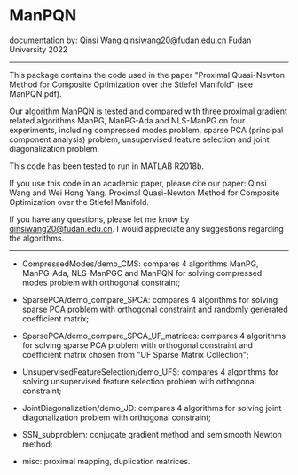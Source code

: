 # ManPQN
documentation by:
Qinsi Wang
qinsiwang20@fudan.edu.cn
Fudan University
2022

----------------------------------

This package contains the code used in the paper "Proximal Quasi-Newton Method for Composite Optimization over the Stiefel Manifold" (see ManPQN.pdf).

Our algorithm ManPQN is tested and compared with three proximal gradient related algorithms ManPG, ManPG-Ada and NLS-ManPG on four experiments, including compressed modes problem, sparse PCA (principal component analysis) problem, unsupervised feature selection and joint diagonalization problem.

This code has been tested to run in MATLAB R2018b.

If you use this code in an academic paper, please cite our paper:
Qinsi Wang and Wei Hong Yang. Proximal Quasi-Newton Method for Composite Optimization over the Stiefel Manifold.  

If you have any questions, please let me know by <qinsiwang20@fudan.edu.cn>. I would appreciate any suggestions regarding the algorithms.

----------------------------------

- CompressedModes/demo_CMS: compares 4 algorithms ManPG, ManPG-Ada, NLS-ManPGC and ManPQN for solving compressed modes problem with orthogonal constraint;

- SparsePCA/demo_compare_SPCA: compares 4 algorithms for solving sparse PCA problem with orthogonal constraint and randomly generated coefficient matrix;

- SparsePCA/demo_compare_SPCA_UF_matrices: compares 4 algorithms for solving sparse PCA problem with orthogonal constraint and coefficient matrix chosen from "UF Sparse Matrix Collection";

- UnsupervisedFeatureSelection/demo_UFS: compares 4 algorithms for solving unsupervised feature selection problem with orthogonal constraint;

- JointDiagonalization/demo_JD: compares 4 algorithms for solving joint diagonalization problem with orthogonal constraint;

- SSN_subproblem: conjugate gradient method and semismooth Newton method;

- misc: proximal mapping, duplication matrices.

